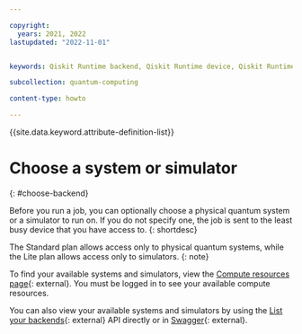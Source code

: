 ```yaml
---

copyright:
  years: 2021, 2022
lastupdated: "2022-11-01"


keywords: Qiskit Runtime backend, Qiskit Runtime device, Qiskit Runtime simulator, Qiskit Runtime systems

subcollection: quantum-computing

content-type: howto

---
```


{{site.data.keyword.attribute-definition-list}}


# Choose a system or simulator
{: #choose-backend}

Before you run a job, you can optionally choose a physical quantum system or a simulator to run on. If you do not specify one, the job is sent to the least busy device that you have access to.
{: shortdesc}

The Standard plan allows access only to physical quantum systems, while the Lite plan allows access only to simulators.
{: note}

To find your available systems and simulators, view the [Compute resources page](https://cloud.ibm.com/quantum/resources){: external}. You must be logged in to see your available compute resources.

You can also view your available systems and simulators by using the [List your backends](/apidocs/quantum-computing#list-backends){: external} API directly or in [Swagger](https://us-east.quantum-computing.cloud.ibm.com/openapi/#/Programs/list-backends){: external}.
